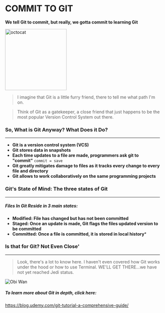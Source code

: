 # COMMIT TO GIT #
**We tell Git to commit,  but really, we gotta commit to learning Git**

<img src="https://i.redd.it/erdjqzlmlv111.png" width="200" alt="octocat">

> I imagine that Git is a little furry friend, there to tell me what path I'm on. 

> Think of Git as a gatekeeper, a close friend that just happens to be the most popular Version Control System out there.

### So, What is Git Anyway? What Does it Do?
--------------------------

*  **Git is a version control system (VCS)**
*  **Git stores data in snapshots**
*  **Each time updates to a file are made, programmers ask git to "commit"**
      `commit = save` 
*  **Git greatly mitigates damage to files as it tracks every change to every file and directory**
* **Git allows to work collaboratively on the same programming projects**



### Git's State of Mind: The three states of Git
----------------------------
##### Files In Git Reside in 3 main states:
* **Modified: File has changed but has not been 
              committed**
* **Staged: Once an update is made, Git flags the files updated version to be committed**
* **Committed: Once a file is committed, it is stored in local history***

### Is that for Git? Not Even Close'
------------------------
> Look, there's a lot to know here. I haven't even covered how Git works under the hood or how to use Terminal. WE'LL GET THERE...we have not yet reached Jedi status.

![Obi Wan](https://media.giphy.com/media/26DN48mfu3uWJ3J7y/giphy.gif)

##### To learn more about Git in depth, click here:
https://blog.udemy.com/git-tutorial-a-comprehensive-guide/
